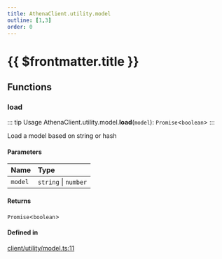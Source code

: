 ```yaml
---
title: AthenaClient.utility.model
outline: [1,3]
order: 0
---
```


# {{ $frontmatter.title }}


## Functions

### load

::: tip Usage
AthenaClient.utility.model.**load**(`model`): `Promise`<`boolean`\>
:::

Load a model based on string or hash

#### Parameters

| Name | Type |
| :------ | :------ |
| `model` | `string` \| `number` |

#### Returns

`Promise`<`boolean`\>

#### Defined in

[client/utility/model.ts:11](https://github.com/Stuyk/altv-athena/blob/fe85c1b/src/core/client/utility/model.ts#L11)
